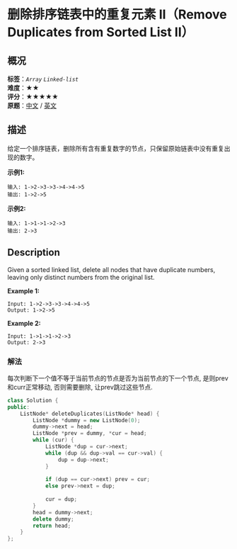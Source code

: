 # 删除排序链表中的重复元素 II（Remove Duplicates from Sorted List II）
## 概况
**标签**：*`Array`*  *`Linked-list`*<br>
**难度**：★★<br>
**评分**：★★★★★<br>
**原题**：[中文](https://leetcode-cn.com/problems/remove-duplicates-from-sorted-list-ii) / [英文](https://leetcode.com/problems/remove-duplicates-from-sorted-list-ii)

## 描述
给定一个排序链表，删除所有含有重复数字的节点，只保留原始链表中没有重复出现的数字。

**示例1:**
```
输入: 1->2->3->3->4->4->5
输出: 1->2->5
```

**示例2:**
```
输入: 1->1->1->2->3
输出: 2->3
```

## Description
Given a sorted linked list, delete all nodes that have duplicate numbers, leaving only distinct numbers from the original list.

**Example 1:**
```
Input: 1->2->3->3->4->4->5
Output: 1->2->5
```

**Example 2:**
```
Input: 1->1->1->2->3
Output: 2->3
```


### 解法
每次判断下一个值不等于当前节点的节点是否为当前节点的下一个节点, 是则prev和curr正常移动, 否则需要删除, 让prev跳过这些节点.
```c++
class Solution {
public:
    ListNode* deleteDuplicates(ListNode* head) {
        ListNode *dummy = new ListNode(0);
        dummy->next = head;
        ListNode *prev = dummy, *cur = head;
        while (cur) {
            ListNode *dup = cur->next;
            while (dup && dup->val == cur->val) {
                dup = dup->next;
            }
            
            if (dup == cur->next) prev = cur;
            else prev->next = dup;
            
            cur = dup;
        }
        head = dummy->next;
        delete dummy;
        return head;
    }
};
```